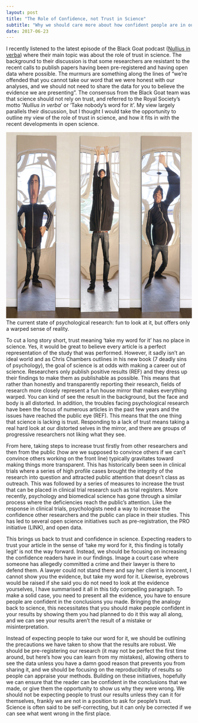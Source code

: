 ```yaml
---
layout: post
title: "The Role of Confidence, not Trust in Science"
subtitle: "Why we should care more about how confident people are in our results, not how much trust they have in us"
date: 2017-06-23
---
```


I recently listened to the latest episode of the Black Goat podcast ([Nullius in verba](http://www.theblackgoatpodcast.com/posts/nullius-in-verba/)) where their main topic was about the role of trust in science. 
The background to their discussion is that some researchers are resistant to the recent calls to publish papers having been pre-registered and having open data where possible. The murmurs are something along the lines of “we’re offended that you cannot take our word that we were honest with our analyses, and we should not need to share the data for you to believe the evidence we are presenting”. The consensus from the Black Goat team was that science should not rely on trust, and referred to the Royal Society’s motto ‘_Nullius in verba_’ or ‘Take nobody’s word for it’. My view largely parallels their discussion, but I thought I would take the opportunity to outline my view of the role of trust in science, and how it fits in with the recent developments in open science.

![alt text](https://github.com/BartlettJE/BartlettJE.github.io/blob/master/img/funhouse-mirror.jpg "Fun house mirror")
The current state of psychological research: fun to look at it, but offers only a warped sense of reality. 

To cut a long story short, trust meaning ‘take my word for it’ has no place in science. Yes, it would be great to believe every article is a perfect representation of the study that was performed. However, it sadly isn’t an ideal world and as Chris Chambers outlines in his new book (7 deadly sins of psychology), the goal of science is at odds with making a career out of science. Researchers only publish positive results (REF) and they dress up their findings to make them as publishable as possible. This means that rather than honestly and transparently reporting their research, fields of research more closely represent a fun house mirror that makes everything warped. You can kind of see the result in the background, but the face and body is all distorted. In addition, the troubles facing psychological research have been the focus of numerous articles in the past few years and the issues have reached the public eye (REF). This means that the one thing that science is lacking is trust. Responding to a lack of trust means taking a real hard look at our distorted selves in the mirror, and there are groups of progressive researchers not liking what they see. 

From here, taking steps to increase trust firstly from other researchers and then from the public (how are we supposed to convince others if we can’t convince others working on the front line) typically gravitates toward making things more transparent. This has historically been seen in clinical trials where a series of high profile cases brought the integrity of the research into question and attracted public attention that doesn’t class as outreach. This was followed by a series of measures to increase the trust that can be placed in clinical trial research such as trial registers. More recently, psychology and biomedical science has gone through a similar process where the deficiencies reach the public’s attention. Like the response in clinical trials, psychologists need a way to increase the confidence other researchers and the public can place in their studies. This has led to several open science initiatives such as pre-registration, the PRO initiative (LINK), and open data. 

This brings us back to trust and confidence in science. Expecting readers to trust your article in the sense of ‘take my word for it, this finding is totally legit’ is not the way forward. Instead, we should be focusing on increasing the confidence readers have in our findings. Image a court case where someone has allegedly committed a crime and their lawyer is there to defend them. A lawyer could not stand there and say her client is innocent, I cannot show you the evidence, but take my word for it. Likewise, eyebrows would be raised if she said you do not need to look at the evidence yourselves, I have summarised it all in this tidy compelling paragraph. To make a solid case, you need to present all the evidence, you have to ensure people are confident in the conclusions you made. Bringing the analogy back to science, this necessitates that you should make people confident in your results by showing them you had planned to do it this way all along, and we can see your results aren’t the result of a mistake or misinterpretation. 

Instead of expecting people to take our word for it, we should be outlining the precautions we have taken to show that the results are robust. We should be pre-registering our research (it may not be perfect the first time around, but here’s how you can learn from my mistakes), allowing others to see the data unless you have a damn good reason that prevents you from sharing it, and we should be focusing on the reproducibility of results so people can appraise your methods. Building on these initiatives, hopefully we can ensure that the reader can be confident in the conclusions that we made, or give them the opportunity to show us why they were wrong. We should not be expecting people to trust our results unless they can it for themselves, frankly we are not in a position to ask for people’s trust. Science is often said to be self-correcting, but it can only be corrected if we can see what went wrong in the first place.  
